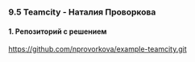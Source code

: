 ### 9.5 Teamcity - Наталия Проворкова
#### 1. Репозиторий с решением
https://github.com/nprovorkova/example-teamcity.git
